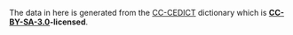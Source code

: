 The data in here is generated from the [CC-CEDICT](https://www.mdbg.net/chinese/dictionary?page=cedict) dictionary which is **[CC-BY-SA-3.0](http://creativecommons.org/licenses/by-sa/3.0/)-licensed**.